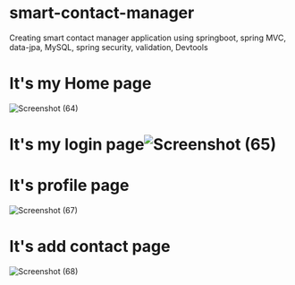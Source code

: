 
# smart-contact-manager
Creating smart contact manager application using springboot, spring MVC, data-jpa, MySQL, spring security, validation, Devtools


# It's my Home page
![Screenshot (64)](https://user-images.githubusercontent.com/73949903/149635063-f7cb2944-6df8-448c-a97b-9d0dc8b717c1.png)


# It's my login page![Screenshot (65)](https://user-images.githubusercontent.com/73949903/149635075-ebd58789-4687-4733-b316-aa7a17cd5e45.png)


# It's profile page
![Screenshot (67)](https://user-images.githubusercontent.com/73949903/149635115-93f3a418-4fc4-41af-b624-bc5045c280f7.jpg)

# It's add contact page
![Screenshot (68)](https://user-images.githubusercontent.com/73949903/149635135-9516322d-27d8-4961-8cd3-ea7635d34afe.png)
